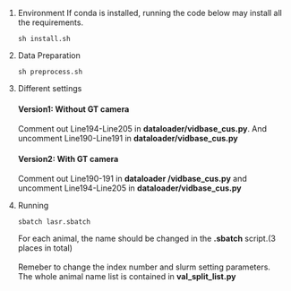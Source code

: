 1. Environment
   If conda is installed, running the code below may install all the requirements.
   ```
   sh install.sh
   ```

2. Data Preparation
   ```
   sh preprocess.sh
   ```

3. Different settings

    #### Version1: Without GT camera
    Comment out Line194-Line205 in **dataloader/vidbase_cus.py**. And uncomment Line190-Line191    in    **dataloader/vidbase_cus.py**  

    #### Version2: With GT camera

    Comment out Line190-191 in **dataloader /vidbase_cus.py** and uncomment Line194-Line205 in **dataloader/vidbase_cus.py**

4. Running
    ```
    sbatch lasr.sbatch
    ```
    For each animal, the name should be changed in the **.sbatch** script.(3 places in total)   
\
    Remeber to change the index number and slurm setting parameters.
\
    The whole animal name list is contained in **val_split_list.py**



